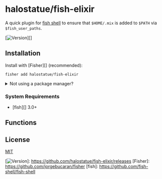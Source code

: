 # halostatue/fish-elixir

A quick plugin for [fish shell][] to ensure that `$HOME/.mix` is added to
`$PATH` via `$fish_user_paths`.

[![Version][]][]

## Installation

Install with [Fisher][] (recommended):

```fish
fisher add halostatue/fish-elixir
```

<details>
<summary>Not using a package manager?</summary>

---

Copy `conf.d/*.fish` to your fish configuration directory preserving the
directory structure.
</details>

### System Requirements

- [fish][] 3.0+

## Functions

## License

[MIT](LICENCE.md)

[fish shell]: https://fishshell.com "friendly interactive shell"
[Version]: https://img.shields.io/github/tag/halostatue/fish-elixir.svg?label=Version
[![Version][]]: https://github.com/halostatue/fish-elixir/releases
[Fisher]: https://github.com/jorgebucaran/fisher
[fish]: https://github.com/fish-shell/fish-shell

